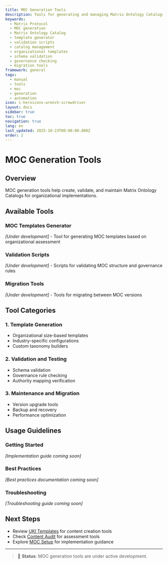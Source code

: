 ```yaml
---
title: MOC Generation Tools
description: Tools for generating and managing Matrix Ontology Catalogs
keywords:
  - Matrix Protocol
  - MOC generation
  - Matrix Ontology Catalog
  - template generator
  - validation scripts
  - catalog management
  - organizational templates
  - schema validation
  - governance checking
  - migration tools
framework: general
tags:
  - manual
  - tools
  - moc
  - generation
  - automation
icon: i-heroicons-wrench-screwdriver
layout: docs
sidebar: true
toc: true
navigation: true
lang: en
last_updated: 2025-10-23T00:00:00.000Z
order: 2
---
```


# MOC Generation Tools

## Overview

MOC generation tools help create, validate, and maintain Matrix Ontology Catalogs for organizational implementations.

## Available Tools

### MOC Templates Generator
*[Under development]* - Tool for generating MOC templates based on organizational assessment

### Validation Scripts
*[Under development]* - Scripts for validating MOC structure and governance rules

### Migration Tools
*[Under development]* - Tools for migrating between MOC versions

## Tool Categories

### 1. Template Generation
- Organizational size-based templates
- Industry-specific configurations
- Custom taxonomy builders

### 2. Validation and Testing
- Schema validation
- Governance rule checking
- Authority mapping verification

### 3. Maintenance and Migration
- Version upgrade tools
- Backup and recovery
- Performance optimization

## Usage Guidelines

### Getting Started
*[Implementation guide coming soon]*

### Best Practices
*[Best practices documentation coming soon]*

### Troubleshooting
*[Troubleshooting guide coming soon]*

## Next Steps

- Review [UKI Templates](./uki-templates) for content creation tools
- Check [Content Audit](./content-audit) for assessment tools
- Explore [MOC Setup](../moc-setup) for implementation guidance

---

> 🔧 **Status**: MOC generation tools are under active development.
